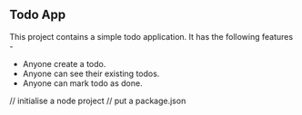 ## Todo App

This project contains a simple todo application.
It has the following features -

 - Anyone create a todo.
 - Anyone can see their existing todos.
 - Anyone can mark todo as done.

 // initialise a node project
 // put a package.json